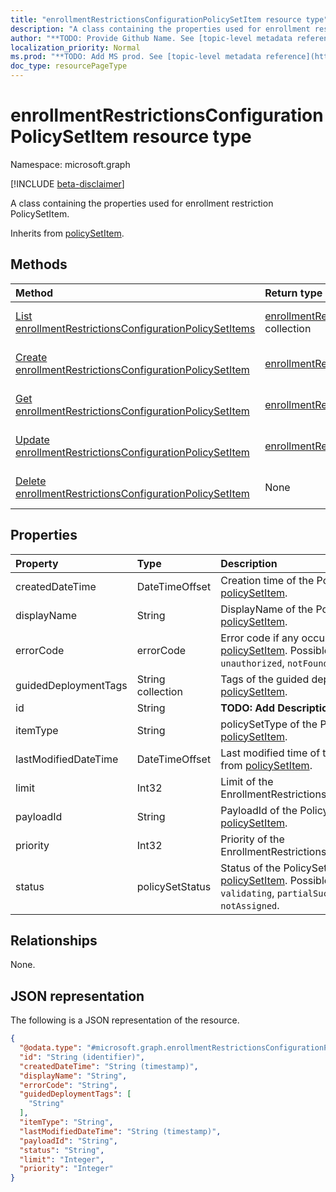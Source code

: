 ```yaml
---
title: "enrollmentRestrictionsConfigurationPolicySetItem resource type"
description: "A class containing the properties used for enrollment restriction PolicySetItem."
author: "**TODO: Provide Github Name. See [topic-level metadata reference](https://msgo.azurewebsites.net/add/document/guidelines/metadata.html#topic-level-metadata)**"
localization_priority: Normal
ms.prod: "**TODO: Add MS prod. See [topic-level metadata reference](https://msgo.azurewebsites.net/add/document/guidelines/metadata.html#topic-level-metadata)**"
doc_type: resourcePageType
---
```


# enrollmentRestrictionsConfigurationPolicySetItem resource type

Namespace: microsoft.graph

[!INCLUDE [beta-disclaimer](../../includes/beta-disclaimer.md)]

A class containing the properties used for enrollment restriction PolicySetItem.


Inherits from [policySetItem](../resources/policysetitem.md).

## Methods
|Method|Return type|Description|
|:---|:---|:---|
|[List enrollmentRestrictionsConfigurationPolicySetItems](../api/enrollmentrestrictionsconfigurationpolicysetitem-list.md)|[enrollmentRestrictionsConfigurationPolicySetItem](../resources/enrollmentrestrictionsconfigurationpolicysetitem.md) collection|Get a list of the [enrollmentRestrictionsConfigurationPolicySetItem](../resources/enrollmentrestrictionsconfigurationpolicysetitem.md) objects and their properties.|
|[Create enrollmentRestrictionsConfigurationPolicySetItem](../api/enrollmentrestrictionsconfigurationpolicysetitem-create.md)|[enrollmentRestrictionsConfigurationPolicySetItem](../resources/enrollmentrestrictionsconfigurationpolicysetitem.md)|Create a new [enrollmentRestrictionsConfigurationPolicySetItem](../resources/enrollmentrestrictionsconfigurationpolicysetitem.md) object.|
|[Get enrollmentRestrictionsConfigurationPolicySetItem](../api/enrollmentrestrictionsconfigurationpolicysetitem-get.md)|[enrollmentRestrictionsConfigurationPolicySetItem](../resources/enrollmentrestrictionsconfigurationpolicysetitem.md)|Read the properties and relationships of an [enrollmentRestrictionsConfigurationPolicySetItem](../resources/enrollmentrestrictionsconfigurationpolicysetitem.md) object.|
|[Update enrollmentRestrictionsConfigurationPolicySetItem](../api/enrollmentrestrictionsconfigurationpolicysetitem-update.md)|[enrollmentRestrictionsConfigurationPolicySetItem](../resources/enrollmentrestrictionsconfigurationpolicysetitem.md)|Update the properties of an [enrollmentRestrictionsConfigurationPolicySetItem](../resources/enrollmentrestrictionsconfigurationpolicysetitem.md) object.|
|[Delete enrollmentRestrictionsConfigurationPolicySetItem](../api/enrollmentrestrictionsconfigurationpolicysetitem-delete.md)|None|Deletes an [enrollmentRestrictionsConfigurationPolicySetItem](../resources/enrollmentrestrictionsconfigurationpolicysetitem.md) object.|

## Properties
|Property|Type|Description|
|:---|:---|:---|
|createdDateTime|DateTimeOffset|Creation time of the PolicySetItem. Inherited from [policySetItem](../resources/policysetitem.md).|
|displayName|String|DisplayName of the PolicySetItem. Inherited from [policySetItem](../resources/policysetitem.md).|
|errorCode|errorCode|Error code if any occured. Inherited from [policySetItem](../resources/policysetitem.md). Possible values are: `noError`, `unauthorized`, `notFound`, `deleted`.|
|guidedDeploymentTags|String collection|Tags of the guided deployment Inherited from [policySetItem](../resources/policysetitem.md).|
|id|String|**TODO: Add Description** Inherited from [entity](../resources/entity.md).|
|itemType|String|policySetType of the PolicySetItem. Inherited from [policySetItem](../resources/policysetitem.md).|
|lastModifiedDateTime|DateTimeOffset|Last modified time of the PolicySetItem. Inherited from [policySetItem](../resources/policysetitem.md).|
|limit|Int32|Limit of the EnrollmentRestrictionsConfigurationPolicySetItem.|
|payloadId|String|PayloadId of the PolicySetItem. Inherited from [policySetItem](../resources/policysetitem.md).|
|priority|Int32|Priority of the EnrollmentRestrictionsConfigurationPolicySetItem.|
|status|policySetStatus|Status of the PolicySetItem. Inherited from [policySetItem](../resources/policysetitem.md). Possible values are: `unknown`, `validating`, `partialSuccess`, `success`, `error`, `notAssigned`.|

## Relationships
None.

## JSON representation
The following is a JSON representation of the resource.
<!-- {
  "blockType": "resource",
  "keyProperty": "id",
  "@odata.type": "microsoft.graph.enrollmentRestrictionsConfigurationPolicySetItem",
  "baseType": "microsoft.graph.policySetItem",
  "openType": false
}
-->
``` json
{
  "@odata.type": "#microsoft.graph.enrollmentRestrictionsConfigurationPolicySetItem",
  "id": "String (identifier)",
  "createdDateTime": "String (timestamp)",
  "displayName": "String",
  "errorCode": "String",
  "guidedDeploymentTags": [
    "String"
  ],
  "itemType": "String",
  "lastModifiedDateTime": "String (timestamp)",
  "payloadId": "String",
  "status": "String",
  "limit": "Integer",
  "priority": "Integer"
}
```

